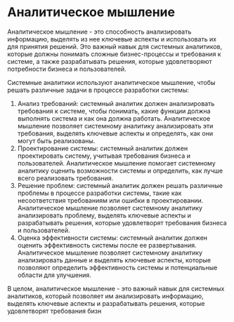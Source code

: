 # Аналитическое мышление

Аналитическое мышление - это способность анализировать информацию, выделять из нее ключевые аспекты и использовать их для принятия решений. Это важный навык для системных аналитиков, которые должны понимать сложные бизнес-процессы и требования к системе, а также разрабатывать решения, которые удовлетворяют потребности бизнеса и пользователей.

Системные аналитики используют аналитическое мышление, чтобы решать различные задачи в процессе разработки системы:

1. Анализ требований: системный аналитик должен анализировать требования к системе, чтобы понимать, какие функции должна выполнять система и как она должна работать. Аналитическое мышление позволяет системному аналитику анализировать эти требования, выделять ключевые аспекты и определять, как они могут быть реализованы.
2. Проектирование системы: системный аналитик должен проектировать систему, учитывая требования бизнеса и пользователей. Аналитическое мышление помогает системному аналитику оценить возможности системы и определить, как лучше всего реализовать требования.
3. Решение проблем: системный аналитик должен решать различные проблемы в процессе разработки системы, такие как несоответствия требованиям или ошибки в проектировании. Аналитическое мышление позволяет системному аналитику анализировать проблему, выделять ключевые аспекты и разрабатывать решения, которые удовлетворят требования бизнеса и пользователей.
4. Оценка эффективности системы: системный аналитик должен оценить эффективность системы после ее развертывания. Аналитическое мышление позволяет системному аналитику анализировать данные и выделять ключевые аспекты, которые позволяют определить эффективность системы и потенциальные области для улучшения.

В целом, аналитическое мышление - это важный навык для системных аналитиков, который позволяет им анализировать информацию, выделять ключевые аспекты и разрабатывать решения, которые удовлетворят требования бизн
